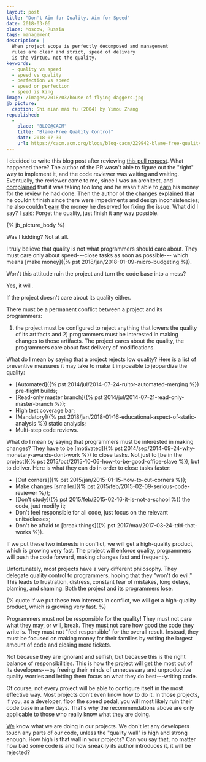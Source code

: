 ```yaml
---
layout: post
title: "Don't Aim for Quality, Aim for Speed"
date: 2018-03-06
place: Moscow, Russia
tags: management
description: |
  When project scope is perfectly decomposed and management
  rules are clear and strict, speed of delivery
  is the virtue, not the quality.
keywords:
  - quality vs speed
  - speed vs quality
  - perfection vs speed
  - speed or perfection
  - speed is king
image: /images/2018/03/house-of-flying-daggers.jpg
jb_picture:
  caption: Shi mian mai fu (2004) by Yimou Zhang
republished:
  -
    place: "BLOG@CACM"
    title: "Blame-Free Quality Control"
    date: 2018-07-30
    url: https://cacm.acm.org/blogs/blog-cacm/229942-blame-free-quality-control/fulltext
---
```


<!-- http://www.yegor256.com/2017/11/28/microtasking.html#comment-3783321466 -->

I decided to write this blog post after reviewing
[this pull request](https://github.com/yegor256/jpeek/pull/153). What happened
there? The author of the PR wasn't able to figure out
the "right" way to implement it, and the code
reviewer was waiting and waiting. Eventually, the reviewer came to me,
since I was an architect, and [complained](https://github.com/yegor256/jpeek/pull/153#issuecomment-364412192)
that it was taking too long and he wasn't able to
[earn](http://datum.zerocracy.com/pages/policy.html#27) his money for the review
he had done. Then the author of the changes
[explained](https://github.com/yegor256/jpeek/pull/153#issuecomment-364413528) that he couldn't
finish since there were impediments and design inconsistencies; he also
couldn't [earn](http://datum.zerocracy.com/pages/policy.html#4)
the money he deserved for fixing the issue. What did I say?
I [said](https://github.com/yegor256/jpeek/pull/153#issuecomment-364417885):
Forget the quality, just finish it any way possible.

<!--more-->

{% jb_picture_body %}

Was I kidding? Not at all.

I truly believe that quality is not what programmers should care about. They
must care only about speed---close tasks as soon as possible---
which means [make money]({% pst 2018/jan/2018-01-09-micro-budgeting %}).

Won't this attitude ruin the project and turn the code base into a mess?

Yes, it will.

If the project doesn't care about its quality either.

There must be a permanent conflict between a project and its programmers:
1) the project must be configured to reject anything that lowers the
quality of its artifacts and 2) programmers must be interested
in making changes to those artifacts. The project cares about the quality,
the programmers care about fast delivery of modifications.

What do I mean by saying that a project rejects low quality? Here is a list
of preventive measures it may take to make it impossible
to jeopardize the quality:

  * [Automated]({% pst 2014/jul/2014-07-24-rultor-automated-merging %}) pre-flight builds;
  * [Read-only master branch]({% pst 2014/jul/2014-07-21-read-only-master-branch %});
  * High test coverage bar;
  * [Mandatory]({% pst 2018/jan/2018-01-16-educational-aspect-of-static-analysis %}) static analysis;
  * Multi-step code reviews.

What do I mean by saying that programmers must be interested in making changes?
They have to be [motivated]({% pst 2014/sep/2014-09-24-why-monetary-awards-dont-work %})
to close tasks. Not just to [be in the project]({% pst 2015/oct/2015-10-06-how-to-be-good-office-slave %}),
but to deliver. Here is what
they can do in order to close tasks faster:

  * [Cut corners]({% pst 2015/jan/2015-01-15-how-to-cut-corners %});
  * Make changes [smaller]({% pst 2015/feb/2015-02-09-serious-code-reviewer %});
  * [Don't study]({% pst 2015/feb/2015-02-16-it-is-not-a-school %}) the code, just modify it;
  * Don't feel responsible for all code, just focus on the relevant units/classes;
  * Don't be afraid to [break things]({% pst 2017/mar/2017-03-24-tdd-that-works %}).

If we put these two interests in conflict, we will get a high-quality product, which is
growing very fast. The project will enforce quality, programmers will push
the code forward, making changes fast and frequently.

Unfortunately, most projects have a very different philosophy. They delegate
quality control to programmers, hoping that they "won't do evil."
This leads to frustration, distress, constant fear of mistakes, long delays,
blaming, and shaming. Both the project and its programmers lose.

{% quote If we put these two interests in conflict, we will get a high-quality product, which is growing very fast. %}

Programmers must not be responsible for the quality! They must not care
what they may, or will, break. They must not care how good the code they write is.
They must not "feel responsible" for the overall result. Instead, they must
be focused on making money for their families by writing the largest amount
of code and closing more tickets.

Not because they are ignorant and selfish, but because this is the right
balance of responsibilities. This is how the project will get the most out
of its developers---by freeing their minds of unnecessary and unproductive
quality worries and letting them focus on what they do best---writing code.

Of course, not every project will be able to configure itself in the most
effective way. Most projects don't even know how to do it. In those projects,
if you, as a developer, floor the speed pedal, you will most likely ruin
their code base in a few days. That's why the recommendations above are
only applicable to those who really know what they are doing.

[We](http://www.zerocracy.com) know what we are doing in our projects. We don't let any developers
touch any parts of our code, unless the "quality wall" is high and strong enough.
How high is that wall in your projects? Can you say that, no matter how
bad some code is and how sneakily its author introduces it, it will be rejected?
